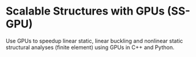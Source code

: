# Scalable Structures with GPUs (SS-GPU)
Use GPUs to speedup linear static, linear buckling and nonlinear static structural analyses (finite element) using GPUs in C++ and Python.
